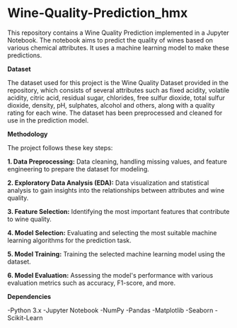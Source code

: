 # Wine-Quality-Prediction_hmx

This repository contains a Wine Quality Prediction implemented in a Jupyter Notebook. The notebook aims to predict the quality of wines based on various chemical attributes. It uses a machine learning model to make these predictions.


**Dataset**

The dataset used for this project is the Wine Quality Dataset provided in the repository, which consists of several attributes such as fixed acidity,	volatile acidity,	citric acid,	residual sugar,	chlorides,	free sulfur dioxide,	total sulfur dioxide,	density,	pH,	sulphates,	alcohol and others, along with a quality rating for each wine. The dataset has been preprocessed and cleaned for use in the prediction model.

**Methodology**

The project follows these key steps:

**1. Data Preprocessing:** Data cleaning, handling missing values, and feature engineering to prepare the dataset for modeling.

**2. Exploratory Data Analysis (EDA):** Data visualization and statistical analysis to gain insights into the relationships between attributes and wine quality.

**3. Feature Selection:** Identifying the most important features that contribute to wine quality.

**4. Model Selection:** Evaluating and selecting the most suitable machine learning algorithms for the prediction task.

**5. Model Training:** Training the selected machine learning model using the dataset.

**6. Model Evaluation:** Assessing the model's performance with various evaluation metrics such as accuracy, F1-score, and more.


**Dependencies**

-Python 3.x
-Jupyter Notebook
-NumPy
-Pandas
-Matplotlib
-Seaborn
-Scikit-Learn
